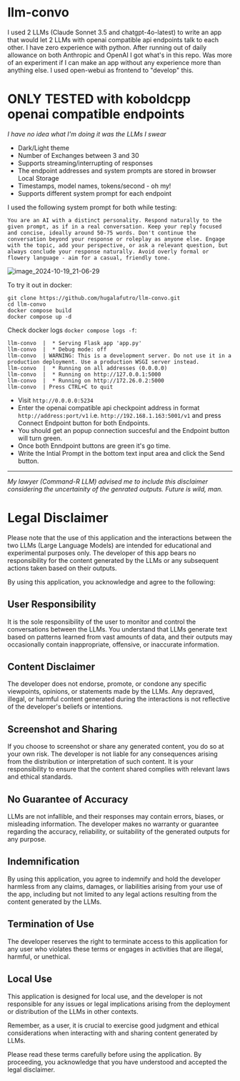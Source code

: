 # llm-convo
I used 2 LLMs (Claude Sonnet 3.5 and chatgpt-4o-latest) to write an app that would let 2 LLMs with openai compatible api endpoints talk to each other. I have zero experience with python.
After running out of daily allowance on both Anthropic and OpenAI I got what's in this repo. Was more of an experiment if I can make an app without any experience more than anything else.
I used open-webui as frontend to "develop" this.

# ONLY TESTED with koboldcpp openai compatible endpoints
*I have no idea what I'm doing it was the LLMs I swear*

- Dark/Light theme
- Number of Exchanges between 3 and 30
- Supports streaming/interrupting of responses
- The endpoint addresses and system prompts are stored in browser Local Storage
- Timestamps, model names, tokens/second - oh my!
- Supports different system prompt for each endpoint

I used the following system prompt for both while testing:
```
You are an AI with a distinct personality. Respond naturally to the given prompt, as if in a real conversation. Keep your reply focused and concise, ideally around 50-75 words. Don't continue the conversation beyond your response or roleplay as anyone else. Engage with the topic, add your perspective, or ask a relevant question, but always conclude your response naturally. Avoid overly formal or flowery language - aim for a casual, friendly tone.
```


![image_2024-10-19_21-06-29](https://github.com/user-attachments/assets/8e04143e-9908-4d7c-80ff-8d8a5bf07c80)



To try it out in docker:
```
git clone https://github.com/hugalafutro/llm-convo.git
cd llm-convo
docker compose build
docker compose up -d
```


Check docker logs `docker compose logs -f`:
```
llm-convo  |  * Serving Flask app 'app.py'
llm-convo  |  * Debug mode: off
llm-convo  | WARNING: This is a development server. Do not use it in a production deployment. Use a production WSGI server instead.
llm-convo  |  * Running on all addresses (0.0.0.0)
llm-convo  |  * Running on http://127.0.0.1:5000
llm-convo  |  * Running on http://172.26.0.2:5000
llm-convo  | Press CTRL+C to quit
```


- Visit `http://0.0.0.0:5234`
- Enter the openai compatible api checkpoint address in format `http://address:port/v1` i.e. `http://192.168.1.163:5001/v1` and press Connect Endpoint button for both Endpoints.
- You should get an popup connection succesful and the Endpoint button will turn green.
- Once both Enndpoint buttons are green it's go time.
- Write the Intial Prompt in the bottom text input area and click the Send button.

---

*My lawyer (Command-R LLM) advised me to include this disclaimer considering the uncertainity of the genrated outputs. Future is wild, man.*
# Legal Disclaimer

Please note that the use of this application and the interactions between the two LLMs (Large Language Models) are intended for educational and experimental purposes only. The developer of this app bears no responsibility for the content generated by the LLMs or any subsequent actions taken based on their outputs.

By using this application, you acknowledge and agree to the following:

## User Responsibility
It is the sole responsibility of the user to monitor and control the conversations between the LLMs. You understand that LLMs generate text based on patterns learned from vast amounts of data, and their outputs may occasionally contain inappropriate, offensive, or inaccurate information.

## Content Disclaimer
The developer does not endorse, promote, or condone any specific viewpoints, opinions, or statements made by the LLMs. Any depraved, illegal, or harmful content generated during the interactions is not reflective of the developer's beliefs or intentions.

## Screenshot and Sharing
If you choose to screenshot or share any generated content, you do so at your own risk. The developer is not liable for any consequences arising from the distribution or interpretation of such content. It is your responsibility to ensure that the content shared complies with relevant laws and ethical standards.

## No Guarantee of Accuracy
LLMs are not infallible, and their responses may contain errors, biases, or misleading information. The developer makes no warranty or guarantee regarding the accuracy, reliability, or suitability of the generated outputs for any purpose.

## Indemnification
By using this application, you agree to indemnify and hold the developer harmless from any claims, damages, or liabilities arising from your use of the app, including but not limited to any legal actions resulting from the content generated by the LLMs.

## Termination of Use
The developer reserves the right to terminate access to this application for any user who violates these terms or engages in activities that are illegal, harmful, or unethical.

## Local Use
This application is designed for local use, and the developer is not responsible for any issues or legal implications arising from the deployment or distribution of the LLMs in other contexts.

Remember, as a user, it is crucial to exercise good judgment and ethical considerations when interacting with and sharing content generated by LLMs.

Please read these terms carefully before using the application. By proceeding, you acknowledge that you have understood and accepted the legal disclaimer.
